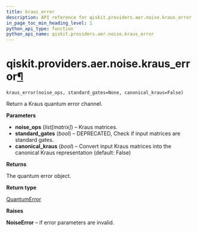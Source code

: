 ```yaml
---
title: kraus_error
description: API reference for qiskit.providers.aer.noise.kraus_error
in_page_toc_min_heading_level: 1
python_api_type: function
python_api_name: qiskit.providers.aer.noise.kraus_error
---
```


# qiskit.providers.aer.noise.kraus\_error[¶](#qiskit-providers-aer-noise-kraus-error "Permalink to this headline")

<span id="qiskit.providers.aer.noise.kraus_error" />

`kraus_error(noise_ops, standard_gates=None, canonical_kraus=False)`

Return a Kraus quantum error channel.

**Parameters**

*   **noise\_ops** (*list\[matrix]*) – Kraus matrices.
*   **standard\_gates** (*bool*) – DEPRECATED, Check if input matrices are standard gates.
*   **canonical\_kraus** (*bool*) – Convert input Kraus matrices into the canonical Kraus representation (default: False)

**Returns**

The quantum error object.

**Return type**

[QuantumError](qiskit.providers.aer.noise.QuantumError "qiskit.providers.aer.noise.QuantumError")

**Raises**

**NoiseError** – if error parameters are invalid.

